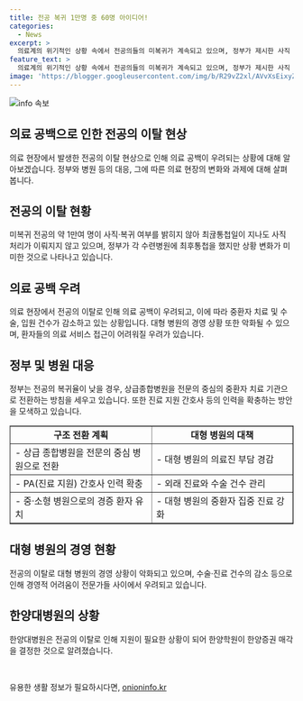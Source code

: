 ```yaml
---
title: 전공 복귀 1만명 중 60명 아이디어!
categories:
  - News
excerpt: >
  의료계의 위기적인 상황 속에서 전공의들의 미복귀가 계속되고 있으며, 정부가 제시한 사직 처리 마감일인 7월 15일까지도 의사들의 의향 표시가 미흡한 것으로 확인됐다. 전공의의 미복귀로 의료 공백이 지속되며, 정부와 병원의 노력에도 불구하고 상황이 호전되지 않고 있다. 이에 대형 병원들은 미복귀 전공의들을 사직 처리할 예정이며, 복귀율이 낮을 경우 상급 종합병원을 전문의 중심으로 전환하는 방안을 모색하고 있다. 이 상황에서 대형 병원의 의료진 부담 완화와 환자들의 의료 서비스 지속이 우려된다.
feature_text: >
  의료계의 위기적인 상황 속에서 전공의들의 미복귀가 계속되고 있으며, 정부가 제시한 사직 처리 마감일인 7월 15일까지도 의사들의 의향 표시가 미흡한 것으로 확인됐다. 전공의의 미복귀로 의료 공백이 지속되며, 정부와 병원의 노력에도 불구하고 상황이 호전되지 않고 있다. 이에 대형 병원들은 미복귀 전공의들을 사직 처리할 예정이며, 복귀율이 낮을 경우 상급 종합병원을 전문의 중심으로 전환하는 방안을 모색하고 있다. 이 상황에서 대형 병원의 의료진 부담 완화와 환자들의 의료 서비스 지속이 우려된다.
image: 'https://blogger.googleusercontent.com/img/b/R29vZ2xl/AVvXsEixyZcFfHzMRdzZMjFBmAUKJYCLCGyLL1o632UiGVXcaFdKo_bkvkuCioo0uUKlGfBVcT3P84aROyZIXSBEx3Aw5nCQ3pTgDom1WDC4m8eifvWiAmWEEVb4x6G_l8C0QH225ldMjyaFvpxGEBGNO37VmDTDMHGhJPq73UglMfDca1-0aw/s1600/blogspot.png'
---
```


<p><img src="https://blogger.googleusercontent.com/img/b/R29vZ2xl/AVvXsEixyZcFfHzMRdzZMjFBmAUKJYCLCGyLL1o632UiGVXcaFdKo_bkvkuCioo0uUKlGfBVcT3P84aROyZIXSBEx3Aw5nCQ3pTgDom1WDC4m8eifvWiAmWEEVb4x6G_l8C0QH225ldMjyaFvpxGEBGNO37VmDTDMHGhJPq73UglMfDca1-0aw/s1600/blogspot.png" alt="info 속보" /></p>

<h2 data-ke-size="size26">의료 공백으로 인한 전공의 이탈 현상</h2>

<p data-ke-size="size16">의료 현장에서 발생한 전공의 이탈 현상으로 인해 의료 공백이 우려되는 상황에 대해 알아보겠습니다. 정부와 병원 등의 대응, 그에 따른 의료 현장의 변화와 과제에 대해 살펴봅니다.</p>

<h2 data-ke-size="size26">전공의 이탈 현황</h2>

<p data-ke-size="size16">미복귀 전공의 약 1만여 명이 사직·복귀 여부를 밝히지 않아 최귢통첩일이 지나도 사직 처리가 이뤄지지 않고 있으며, 정부가 각 수련병원에 최후통첩을 했지만 상황 변화가 미미한 것으로 나타나고 있습니다.</p>

<h2 data-ke-size="size26">의료 공백 우려</h2>

<p data-ke-size="size16">의료 현장에서 전공의 이탈로 인해 의료 공백이 우려되고, 이에 따라 중환자 치료 및 수술, 입원 건수가 감소하고 있는 상황입니다. 대형 병원의 경영 상황 또한 악화될 수 있으며, 환자들의 의료 서비스 접근이 어려워질 우려가 있습니다.</p>

<h2 data-ke-size="size26">정부 및 병원 대응</h2>

<p data-ke-size="size16">정부는 전공의 복귀율이 낮을 경우, 상급종합병원을 전문의 중심의 중환자 치료 기관으로 전환하는 방침을 세우고 있습니다. 또한 진료 지원 간호사 등의 인력을 확충하는 방안을 모색하고 있습니다.</p>

<table style="width: 100%;" border="1">
<tbody>
<tr>
<td style="text-align: center; height: 17px;"><b>구조 전환 계획</b></td>
<td style="text-align: center; height: 17px;"><b>대형 병원의 대책</b></td>
</tr>
<tr>
<td style="text-align: left; width: 50%; height: 17px;">- 상급 종합병원을 전문의 중심 병원으로 전환</td>
<td style="text-align: left; width: 50%; height: 17px;">- 대형 병원의 의료진 부담 경감</td>
</tr>
<tr>
<td style="text-align: left; width: 50%; height: 17px;">- PA(진료 지원) 간호사 인력 확충</td>
<td style="text-align: left; width: 50%; height: 17px;">- 외래 진료와 수술 건수 관리</td>
</tr>
<tr>
<td style="text-align: left; width: 50%; height: 17px;">- 중·소형 병원으로의 경증 환자 유치</td>
<td style="text-align: left; width: 50%; height: 17px;">- 대형 병원의 중환자 집중 진료 강화</td>
</tr>
</tbody>
</table>

<h2 data-ke-size="size26">대형 병원의 경영 현황</h2>

<p data-ke-size="size16">전공의 이탈로 대형 병원의 경영 상황이 악화되고 있으며, 수술·진료 건수의 감소 등으로 인해 경영적 어려움이 전문가들 사이에서 우려되고 있습니다.</p>

<h2 data-ke-size="size26">한양대병원의 상황</h2>

<p data-ke-size="size16">한양대병원은 전공의 이탈로 인해 지원이 필요한 상황이 되어 한양학원이 한양증권 매각을 결정한 것으로 알려졌습니다.</p>

<p data-ke-size="size16">&nbsp;</p>
유용한 생활 정보가 필요하시다면, <a href="https://onioninfo.kr" rel="dofollow">onioninfo.kr</a>


